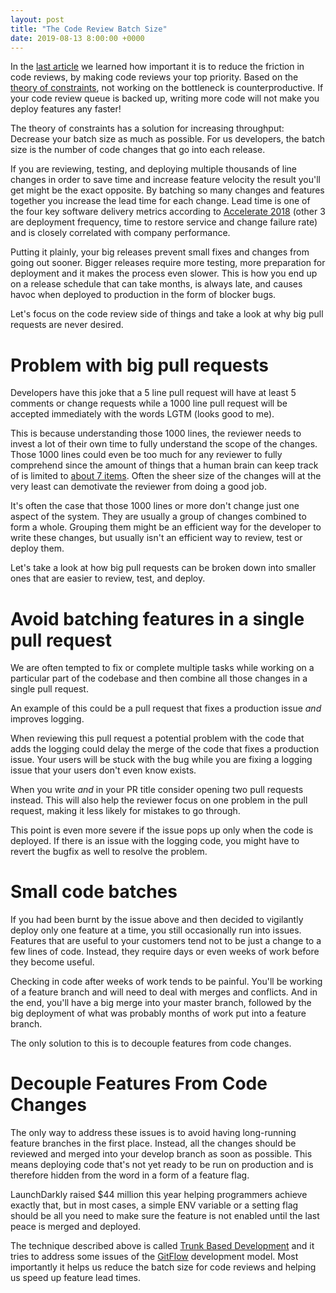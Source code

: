 ```yaml
---
layout: post
title: "The Code Review Batch Size"
date: 2019-08-13 8:00:00 +0000
---
```


In the [last article](https://blog.codereview.chat/2019/07/15/the-code-review-bottleneck.html) we learned how important it is to reduce the friction in code reviews, by making code reviews your top priority. Based on the [theory of constraints](https://en.wikipedia.org/wiki/Theory_of_constraints), not working on the bottleneck is counterproductive. If your code review queue is backed up, writing more code will not make you deploy features any faster!

The theory of constraints has a solution for increasing throughput: Decrease your batch size as much as possible. For us developers, the batch size is the number of code changes that go into each release.

If you are reviewing, testing, and deploying multiple thousands of line changes in order to save time and increase feature velocity the result you'll get might be the exact opposite. By batching so many changes and features together you increase the lead time for each change. Lead time is one of the four key software delivery metrics according to [Accelerate 2018](https://www.goodreads.com/en/book/show/35747076-accelerate) (other 3 are deployment frequency, time to restore service and change failure rate) and is closely correlated with company performance.

Putting it plainly, your big releases prevent small fixes and changes from going out sooner. Bigger releases require more testing, more preparation for deployment and it makes the process even slower. This is how you end up on a release schedule that can take months, is always late, and causes havoc when deployed to production in the form of blocker bugs.

Let's focus on the code review side of things and take a look at why big pull requests are never desired. 

# Problem with big pull requests

Developers have this joke that a 5 line pull request will have at least 5 comments or change requests while a 1000 line pull request will be accepted immediately with the words LGTM (looks good to me).

This is because understanding those 1000 lines, the reviewer needs to invest a lot of their own time to fully understand the scope of the changes. Those 1000 lines could even be too much for any reviewer to fully comprehend since the amount of things that a human brain can keep track of is limited to [about 7 items](https://phys.org/news/2009-11-brain-magic.html). Often the sheer size of the changes will at the very least can demotivate the reviewer from doing a good job.

It's often the case that those 1000 lines or more don't change just one aspect of the system. They are usually a group of changes combined to form a whole. Grouping them might be an efficient way for the developer to write these changes, but usually isn't an efficient way to review, test or deploy them.

Let's take a look at how big pull requests can be broken down into smaller ones that are easier to review, test, and deploy.

# Avoid batching features in a single pull request

We are often tempted to fix or complete multiple tasks while working on a particular part of the codebase and then combine all those changes in a single pull request. 

An example of this could be a pull request that fixes a production issue *and* improves logging.

When reviewing this pull request a potential problem with the code that adds the logging could delay the merge of the code that fixes a production issue. Your users will be stuck with the bug while you are fixing a logging issue that your users don't even know exists. 

When you write *and* in your PR title consider opening two pull requests instead. This will also help the reviewer focus on one problem in the pull request, making it less likely for mistakes to go through.

This point is even more severe if the issue pops up only when the code is deployed. If there is an issue with the logging code, you might have to revert the bugfix as well to resolve the problem.

# Small code batches

If you had been burnt by the issue above and then decided to vigilantly deploy only one feature at a time, you  still occasionally run into issues. Features that are useful to your customers tend not to be just a change to a few lines of code. Instead, they require days or even weeks of work before they become useful.

Checking in code after weeks of work tends to be painful. You'll be working of a feature branch and will need to deal with merges and conflicts. And in the end, you'll have a big merge into your master branch, followed by the big deployment of what was probably months of work put into a feature branch.

The only solution to this is to decouple features from code changes.

# Decouple Features From Code Changes

The only way to address these issues is to avoid having long-running feature branches in the first place. Instead, all the changes should be reviewed and merged into your develop branch as soon as possible. This means deploying code that's not yet ready to be run on production and is therefore hidden from the word in a form of a feature flag.

LaunchDarkly raised $44 million this year helping programmers achieve exactly that, but in most cases, a simple ENV variable or a setting flag should be all you need to make sure the feature is not enabled until the last peace is merged and deployed.

The technique described above is called [Trunk Based Development](https://trunkbaseddevelopment.com/) and it tries to address some issues of the [GitFlow](https://datasift.github.io/gitflow/IntroducingGitFlow.html) development model. Most importantly it helps us reduce the batch size for code reviews and helping us speed up feature lead times.
